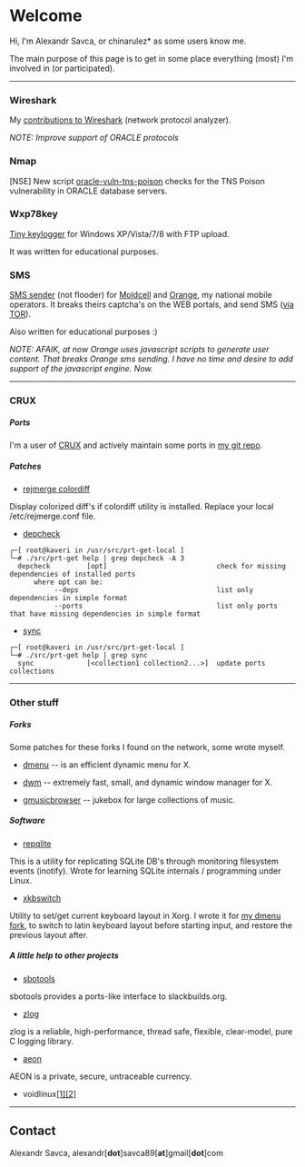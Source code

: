 # Welcome

Hi,
I'm Alexandr Savca, or chinarulez\* as some users know me.

The main purpose of this page is to get in some place everything (most) I'm involved in (or participated).


___


### Wireshark

My [contributions to Wireshark](https://github.com/wireshark/wireshark/commits?author=chinarulezzz) (network protocol analyzer).

*NOTE: Improve support of ORACLE protocols*

### Nmap

[NSE] New script [oracle-vuln-tns-poison](https://github.com/chinarulezzz/nmap/commit/a4ca35482aca2011b92a5b3264a3a60cefd895a6) checks for the TNS Poison vulnerability in ORACLE database servers.

### Wxp78key

[Tiny keylogger](https://github.com/chinarulezzz/wxp78key) for Windows XP/Vista/7/8 with FTP upload.

It was written for educational purposes.

### SMS

[SMS sender](https://github.com/chinarulezzz/sms) (not flooder) for [Moldcell](http://www.moldcell.md/) and [Orange](https://www.orange.md/), my national mobile operators.  It breaks theirs captcha's on the WEB portals, and send SMS ([via TOR](https://www.torproject.org/)).

Also written for educational purposes :)

*NOTE: AFAIK, at now Orange uses javascript scripts to generate user content. That breaks Orange sms sending.  I have no time and desire to add support of the javascript engine. Now.*


___


### CRUX

##### Ports

I'm a user of [CRUX](https://crux.nu) and actively maintain some ports in [my git repo](https://github.com/chinarulezzz/chruxzzz).

##### Patches

* [rejmerge colordiff](https://raw.githubusercontent.com/chinarulezzz/scriptzzz/master/rejmerge.conf)

Display colorized diff's if colordiff utility is installed. Replace your local /etc/rejmerge.conf file.

* [depcheck](https://github.com/chinarulezzz/prt-get/commit/992e78c17d3829b5b46e498e273799d62c0af954)

```
┌─[ root@kaveri in /usr/src/prt-get-local ]
└─# ./src/prt-get help | grep depcheck -A 3
  depcheck         [opt]                           check for missing dependencies of installed ports
      where opt can be:
           --deps                                  list only dependencies in simple format
           --ports                                 list only ports that have missing dependencies in simple format
```

* [sync](https://github.com/chinarulezzz/prt-get/commit/132fbc85c00542469adecd2152de025ed34d8b3b)

```
┌─[ root@kaveri in /usr/src/prt-get-local ]
└─# ./src/prt-get help | grep sync
  sync             [<collection1 collection2...>]  update ports collections
```


___


### Other stuff

##### Forks

Some patches for these forks I found on the network, some wrote myself.

* [dmenu](https://github.com/chinarulezzz/dmenu-4.5) -- is an efficient dynamic menu for X.

* [dwm](https://github.com/chinarulezzz/dwm-6.0) -- extremely fast, small, and dynamic window manager for X.

* [gmusicbrowser](https://github.com/chinarulezzz/gmusicbrowser-crz) -- jukebox for large collections of music.

##### Software

* [repqlite](https://github.com/chinarulezzz/repqlite)

This is a utility for replicating SQLite DB's through monitoring filesystem events (inotify).  Wrote for learning SQLite internals / programming under Linux.

* [xkbswitch](https://github.com/chinarulezzz/xkbswitch)

Utility to set/get current keyboard layout in Xorg.  I wrote it for [my dmenu fork](https://github.com/chinarulezzz/dmenu-4.5), to switch to latin keyboard layout before starting input, and restore the previous layout after.

##### A little help to other projects

* [sbotools](https://github.com/pink-mist/sbotools/pulls?utf8=%E2%9C%93&q=author%3Achinarulezzz)

sbotools provides a ports-like interface to slackbuilds.org.

* [zlog](https://github.com/HardySimpson/zlog/pull/106/commits)

zlog is a reliable, high-performance, thread safe, flexible, clear-model, pure C logging library.

* [aeon](https://github.com/aeonix/aeon/pull/109/commits/612ed013f0b774e2e4cd8694db1ec7c06154734f)

AEON is a private, secure, untraceable currency.

* voidlinux[[1]](https://github.com/voidlinux/void-runit/pull/47)[[2]](https://github.com/voidlinux/void-packages/commits?author=chinarulezzz)


___


## Contact

Alexandr Savca,  alexandr[**dot**]savca89[**at**]gmail[**dot**]com
